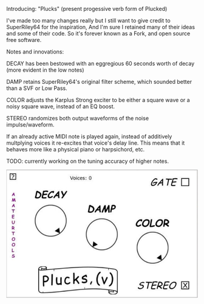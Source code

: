 Introducing: "Plucks" (present progessive verb form of Plucked)

I've made too many changes really but I still want to give credit to SuperRiley64 for the inspiration,
And I'm sure I retained many of their ideas and some of their code. So it's forever known as a Fork, and
open source free software.

Notes and innovations:

DECAY has been bestowed with an eggregious 60 seconds worth of decay (more evident in the low notes)

DAMP retains SuperRiley64's original filter scheme, which sounded better than a SVF or Low Pass.

COLOR adjusts the Karplus Strong exciter to be either a square wave or a noisy square wave, instead of an EQ boost.

STEREO randomizes both output waveforms of the noise impulse/waveform.

If an already active MIDI note is played again, instead of additively multplying voices it re-excites that voice's delay line.
This means that it behaves more like a physical piano or harpsichord, etc.

TODO: 
currently working on the tuning accuracy of higher notes.

<img width="600" alt="image" src="https://raw.githubusercontent.com/amateurtools/Plucks/refs/heads/main/PLUCKS_GUI.jpg" />
